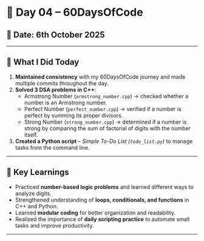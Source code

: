 # 🚀 Day 04 – 60DaysOfCode

## 📅 Date: 6th October 2025

---

## 📌 What I Did Today

1. **Maintained consistency** with my 60DaysOfCode journey and made multiple commits throughout the day.  
2. **Solved 3 DSA problems in C++**:
   - Armstrong Number (`armstrong_number.cpp`) → checked whether a number is an Armstrong number.  
   - Perfect Number (`perfect_number.cpp`) → verified if a number is perfect by summing its proper divisors.  
   - Strong Number (`strong_number.cpp`) → determined if a number is strong by comparing the sum of factorial of digits with the number itself.  
3. **Created a Python script** – *Simple To-Do List (`todo_list.py`)* to manage tasks from the command line.  

---

## 🧠 Key Learnings

- Practiced **number-based logic problems** and learned different ways to analyze digits.  
- Strengthened understanding of **loops, conditionals, and functions** in C++ and Python.  
- Learned **modular coding** for better organization and readability.  
- Realized the importance of **daily scripting practice** to automate small tasks and improve productivity.  

---
